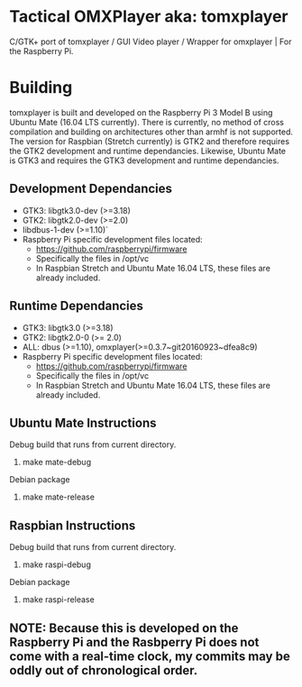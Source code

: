 # Tactical OMXPlayer aka: tomxplayer
C/GTK+ port of tomxplayer / GUI Video player / Wrapper for omxplayer | For the Raspberry Pi.

# Building
tomxplayer is built and developed on the Raspberry Pi 3 Model B using Ubuntu Mate (16.04 LTS currently).
There is currently, no method of cross compilation and building on architectures other than armhf is not supported.
The version for Raspbian (Stretch currently) is GTK2 and therefore requires the GTK2 development and runtime dependancies. Likewise,
Ubuntu Mate is GTK3 and requires the GTK3 development and runtime dependancies.

## Development Dependancies
* GTK3: libgtk3.0-dev (>=3.18)
* GTK2: libgtk2.0-dev (>=2.0)
* libdbus-1-dev (>=1.10)`
* Raspberry Pi specific development files located:
	* https://github.com/raspberrypi/firmware
	* Specifically the files in /opt/vc
	* In Raspbian Stretch and Ubuntu Mate 16.04 LTS, these files are already included.

## Runtime Dependancies
* GTK3: libgtk3.0 (>=3.18)
* GTK2: libgtk2.0-0 (>= 2.0)
* ALL: dbus (>=1.10), omxplayer(>=0.3.7~git20160923~dfea8c9)
* Raspberry Pi specific development files located:
	* https://github.com/raspberrypi/firmware
	* Specifically the files in /opt/vc
	* In Raspbian Stretch and Ubuntu Mate 16.04 LTS, these files are already included.	

## Ubuntu Mate Instructions
Debug build that runs from current directory.
1. make mate-debug

Debian package
1. make mate-release

## Raspbian Instructions
Debug build that runs from current directory.
1. make raspi-debug

Debian package
1. make raspi-release


## NOTE: Because this is developed on the Raspberry Pi and the Rasbperry Pi does not come with a real-time clock, my commits may be oddly out of chronological order.
